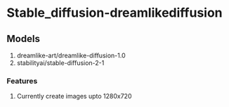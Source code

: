 # Stable_diffusion-dreamlikediffusion

## Models
1. dreamlike-art/dreamlike-diffusion-1.0
2. stabilityai/stable-diffusion-2-1

### Features
1. Currently create images upto 1280x720



